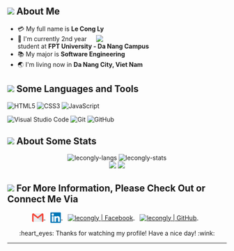 ## <img src="https://raw.githubusercontent.com/nixin72/nixin72/master/wave.gif" width="50px"></img> About Me

- :credit_card: My full name is **Le Cong Ly** <img src="https://monophy.com/media/du3J3cXyzhj75IOgvA/monophy.gif" width="300" align="right"/>
- :school: I'm currently 2nd year student at **FPT University - Da Nang Campus**
- :books: My major is **Software Engineering**
- :earth_asia: I'm living now in **Da Nang City, Viet Nam**
<!-- - :sweat_smile: I'm a newbie in coding, know C and Java language. Now I'm focus on learning Web Development.
- :monocle_face: I'm interested in coding, sleeping, and watching film
- :sunglasses: My quote is ***"It's never too late - never too late to start over, never too late to be happy"*** 
- :ok_hand: Fun fact: have problem :point_right: sleep, happy :point_right: sleep, sad :point_right: sleep ~~ everything :point_right: sleep
 -->


## <img src="https://media2.giphy.com/media/QssGEmpkyEOhBCb7e1/giphy.gif?cid=ecf05e47a0n3gi1bfqntqmob8g9aid1oyj2wr3ds3mg700bl&rid=giphy.gif" width="50px"> Some Languages and Tools
![HTML5](https://img.shields.io/badge/html5-%23E34F26.svg?style=for-the-badge&logo=html5&logoColor=white) ![CSS3](https://img.shields.io/badge/css3-%231572B6.svg?style=for-the-badge&logo=css3&logoColor=white) ![JavaScript](https://img.shields.io/badge/javascript-%23323330.svg?style=for-the-badge&logo=javascript&logoColor=%23F7DF1E)

![Visual Studio Code](https://img.shields.io/badge/Visual%20Studio%20Code-0078d7.svg?style=for-the-badge&logo=visual-studio-code&logoColor=white) ![Git](https://img.shields.io/badge/git-%23F05033.svg?style=for-the-badge&logo=git&logoColor=white) ![GitHub](https://img.shields.io/badge/github-%23121011.svg?style=for-the-badge&logo=github&logoColor=white)

## <img src="https://media0.giphy.com/media/cNZqrH5IzOG0xrlWks/giphy.gif?cid=ecf05e47map255q427en9uprqc1sb0unjq5k4fnqg5pmhhs4&rid=giphy.gif&ct=s" width="50px"> About Some Stats
<div align="center">
<img height="150em" src="https://github-readme-stats.vercel.app/api/top-langs/?username=lecongly&layout=compact&show_icon=true&theme=algolia" alt="lecongly-langs"/>
<img height="150em" src="https://github-readme-stats.vercel.app/api/?username=lecongly&layout=compact&show_icon=true&theme=algolia" alt="lecongly-stats"/>
</div>
<div align="center">
  <img src="http://github-readme-streak-stats.herokuapp.com?user=lecongly&theme=algolia&background=0d1117&hide_border=true" />
  <img src="https://activity-graph.herokuapp.com/graph?username=lecongly&theme=react-dark"/>
</div>

## <img src='https://raw.githubusercontent.com/ShahriarShafin/ShahriarShafin/main/Assets/handshake.gif' width="80px"> For More Information, Please Check Out or Connect Me Via
<p align="center">
  <a href="mailto:lecongly.contact@gmail.com" >
    <img align="center" alt="lecongly | Gmail" width="26px" src="https://github.com/SatYu26/SatYu26/blob/master/Assets/Gmail.svg" />
  </a> &nbsp;&nbsp;
  
  <a href="https://www.linkedin.com/in/lecongly/" target="_blank">
    <img align="center" alt="lecongly | Linkedin" width="24px" src="https://github.com/SatYu26/SatYu26/blob/master/Assets/Linkedin.svg" />
  </a> &nbsp;&nbsp;
  
  <a href="https://www.facebook.com/IAmLCL" target="_blank">
      <img align="center" alt="lecongly | Facebook" width="24px" src="https://upload.wikimedia.org/wikipedia/en/thumb/0/04/Facebook_f_logo_%282021%29.svg/100px-Facebook_f_logo_%282021%29.svg.png" />
  </a> &nbsp;&nbsp;
  
  <a href="https://profile-summary-for-github.herokuapp.com/user/lecongly" target="_blank">
    <img align="center" alt="lecongly | GitHub" width="26px" src="https://upload.wikimedia.org/wikipedia/commons/thumb/a/ae/Github-desktop-logo-symbol.svg/1024px-Github-desktop-logo-symbol.svg.png" />
  </a> &nbsp;&nbsp;
<p> 

<div align="center">
  :heart_eyes: Thanks for watching my profile! Have a nice day! :wink: <br/>
</div>

------
